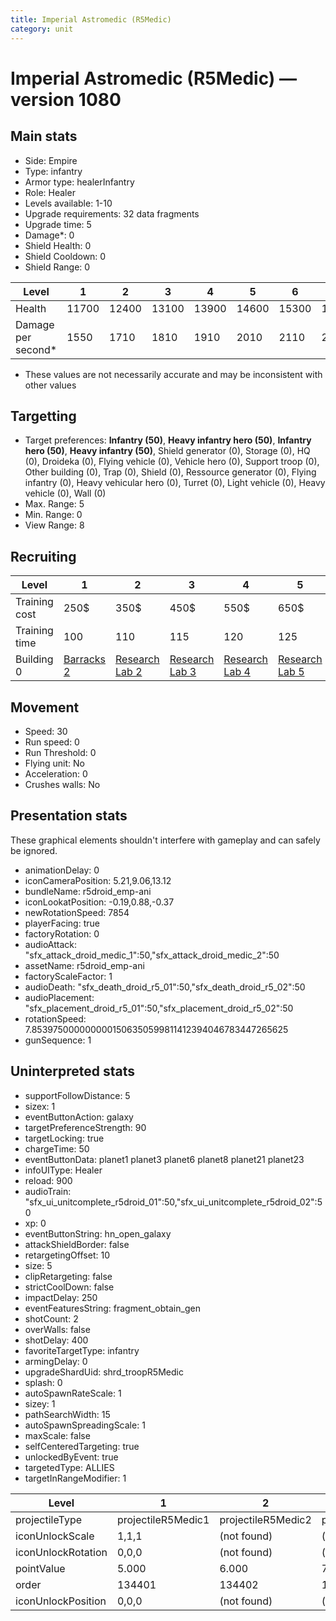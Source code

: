 ```yaml
---
title: Imperial Astromedic (R5Medic)
category: unit
---
```


# Imperial Astromedic (R5Medic) — version 1080

## Main stats

  * Side: Empire
  * Type: infantry
  * Armor type: healerInfantry
  * Role: Healer
  * Levels available: 1-10
  * Upgrade requirements: 32 data fragments
  * Upgrade time: 5
  * Damage*: 0
  * Shield Health: 0
  * Shield Cooldown: 0
  * Shield Range: 0

|Level             |1    |2    |3    |4    |5    |6    |7    |8    |9    |10   |
|------------------|-----|-----|-----|-----|-----|-----|-----|-----|-----|-----|
|Health            |11700|12400|13100|13900|14600|15300|16000|16800|18100|19500|
|Damage per second*|1550 |1710 |1810 |1910 |2010 |2110 |2210 |2310 |2490 |2690 |

* These values are not necessarily accurate and may be inconsistent with other values

## Targetting

  * Target preferences: **Infantry (50)**, **Heavy infantry hero (50)**, **Infantry hero (50)**, **Heavy infantry (50)**, Shield generator (0), Storage (0), HQ (0), Droideka (0), Flying vehicle (0), Vehicle hero (0), Support troop (0), Other building (0), Trap (0), Shield (0), Ressource generator (0), Flying infantry (0), Heavy vehicular hero (0), Turret (0), Light vehicle (0), Heavy vehicle (0), Wall (0)
  * Max. Range: 5
  * Min. Range: 0
  * View Range: 8

## Recruiting

|Level        |1                                |2                                      |3                                      |4                                      |5                                      |6                                      |7                                      |8                                      |9                                      |10                                      |
|-------------|---------------------------------|---------------------------------------|---------------------------------------|---------------------------------------|---------------------------------------|---------------------------------------|---------------------------------------|---------------------------------------|---------------------------------------|----------------------------------------|
|Training cost|250$                             |350$                                   |450$                                   |550$                                   |650$                                   |750$                                   |850$                                   |1000$                                  |1050$                                  |1150$                                   |
|Training time|100                              |110                                    |115                                    |120                                    |125                                    |130                                    |135                                    |140                                    |145                                    |150                                     |
|Building 0   |[Barracks 2](empireBarracks.html)|[Research Lab 2](empireOffenseLab.html)|[Research Lab 3](empireOffenseLab.html)|[Research Lab 4](empireOffenseLab.html)|[Research Lab 5](empireOffenseLab.html)|[Research Lab 6](empireOffenseLab.html)|[Research Lab 7](empireOffenseLab.html)|[Research Lab 8](empireOffenseLab.html)|[Research Lab 9](empireOffenseLab.html)|[Research Lab 10](empireOffenseLab.html)|

## Movement

  * Speed: 30
  * Run speed: 0
  * Run Threshold: 0
  * Flying unit: No
  * Acceleration: 0
  * Crushes walls: No

## Presentation stats

These graphical elements shouldn't interfere with gameplay and can safely be ignored.

  * animationDelay: 0
  * iconCameraPosition: 5.21,9.06,13.12
  * bundleName: r5droid_emp-ani
  * iconLookatPosition: -0.19,0.88,-0.37
  * newRotationSpeed: 7854
  * playerFacing: true
  * factoryRotation: 0
  * audioAttack: "sfx_attack_droid_medic_1":50,"sfx_attack_droid_medic_2":50
  * assetName: r5droid_emp-ani
  * factoryScaleFactor: 1
  * audioDeath: "sfx_death_droid_r5_01":50,"sfx_death_droid_r5_02":50
  * audioPlacement: "sfx_placement_droid_r5_01":50,"sfx_placement_droid_r5_02":50
  * rotationSpeed: 7.8539750000000001506350599811412394046783447265625
  * gunSequence: 1

## Uninterpreted stats

  * supportFollowDistance: 5
  * sizex: 1
  * eventButtonAction: galaxy
  * targetPreferenceStrength: 90
  * targetLocking: true
  * chargeTime: 50
  * eventButtonData: planet1 planet3 planet6 planet8 planet21 planet23
  * infoUIType: Healer
  * reload: 900
  * audioTrain: "sfx_ui_unitcomplete_r5droid_01":50,"sfx_ui_unitcomplete_r5droid_02":50
  * xp: 0
  * eventButtonString: hn_open_galaxy
  * attackShieldBorder: false
  * retargetingOffset: 10
  * size: 5
  * clipRetargeting: false
  * strictCoolDown: false
  * impactDelay: 250
  * eventFeaturesString: fragment_obtain_gen
  * shotCount: 2
  * overWalls: false
  * shotDelay: 400
  * favoriteTargetType: infantry
  * armingDelay: 0
  * upgradeShardUid: shrd_troopR5Medic
  * splash: 0
  * autoSpawnRateScale: 1
  * sizey: 1
  * pathSearchWidth: 15
  * autoSpawnSpreadingScale: 1
  * maxScale: false
  * selfCenteredTargeting: true
  * unlockedByEvent: true
  * targetedType: ALLIES
  * targetInRangeModifier: 1

|Level             |1                 |2                 |3                 |4                 |5                 |6                 |7                 |8                 |9                 |10                 |
|------------------|------------------|------------------|------------------|------------------|------------------|------------------|------------------|------------------|------------------|-------------------|
|projectileType    |projectileR5Medic1|projectileR5Medic2|projectileR5Medic3|projectileR5Medic4|projectileR5Medic5|projectileR5Medic6|projectileR5Medic7|projectileR5Medic8|projectileR5Medic9|projectileR5Medic10|
|iconUnlockScale   |1,1,1             |(not found)       |(not found)       |(not found)       |(not found)       |(not found)       |(not found)       |(not found)       |(not found)       |(not found)        |
|iconUnlockRotation|0,0,0             |(not found)       |(not found)       |(not found)       |(not found)       |(not found)       |(not found)       |(not found)       |(not found)       |(not found)        |
|pointValue        |5.000             |6.000             |7.000             |8.000             |9.000             |10.000            |11.000            |12.000            |13.000            |15.000             |
|order             |134401            |134402            |134403            |134404            |134405            |134406            |134407            |134408            |134409            |134410             |
|iconUnlockPosition|0,0,0             |(not found)       |(not found)       |(not found)       |(not found)       |(not found)       |(not found)       |(not found)       |(not found)       |(not found)        |

